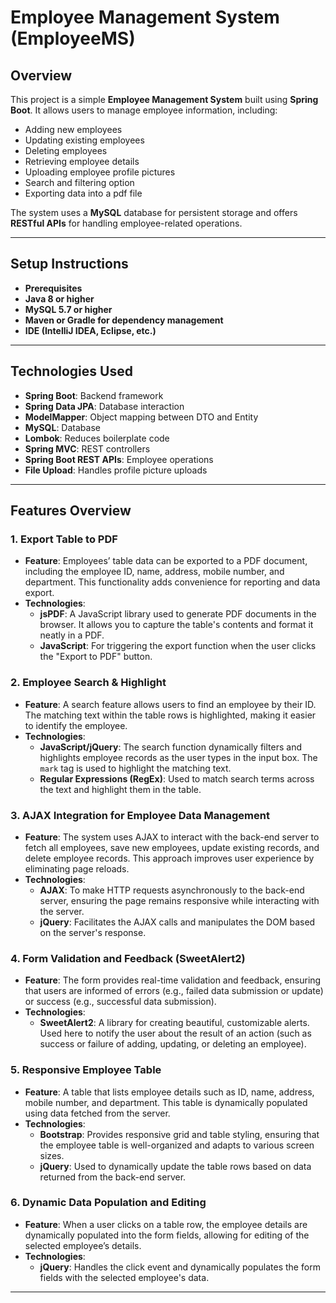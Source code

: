 # Employee Management System (EmployeeMS)

## Overview
This project is a simple **Employee Management System** built using **Spring Boot**. It allows users to manage employee information, including:

- Adding new employees
- Updating existing employees
- Deleting employees
- Retrieving employee details
- Uploading employee profile pictures
- Search and filtering option
- Exporting data into a pdf file

The system uses a **MySQL** database for persistent storage and offers **RESTful APIs** for handling employee-related operations.

---

## Setup Instructions

- **Prerequisites**
- **Java 8 or higher**
- **MySQL 5.7 or higher**
- **Maven or Gradle for dependency management**
- **IDE (IntelliJ IDEA, Eclipse, etc.)**

---

## Technologies Used

- **Spring Boot**: Backend framework
- **Spring Data JPA**: Database interaction
- **ModelMapper**: Object mapping between DTO and Entity
- **MySQL**: Database
- **Lombok**: Reduces boilerplate code
- **Spring MVC**: REST controllers
- **Spring Boot REST APIs**: Employee operations
- **File Upload**: Handles profile picture uploads

---


## Features Overview

### 1. Export Table to PDF
- **Feature**: Employees’ table data can be exported to a PDF document, including the employee ID, name, address, mobile number, and department. This functionality adds convenience for reporting and data export.
- **Technologies**:
  - **jsPDF**: A JavaScript library used to generate PDF documents in the browser. It allows you to capture the table's contents and format it neatly in a PDF.
  - **JavaScript**: For triggering the export function when the user clicks the "Export to PDF" button.

### 2. Employee Search & Highlight
- **Feature**: A search feature allows users to find an employee by their ID. The matching text within the table rows is highlighted, making it easier to identify the employee.
- **Technologies**:
  - **JavaScript/jQuery**: The search function dynamically filters and highlights employee records as the user types in the input box. The `mark` tag is used to highlight the matching text.
  - **Regular Expressions (RegEx)**: Used to match search terms across the text and highlight them in the table.

### 3. AJAX Integration for Employee Data Management
- **Feature**: The system uses AJAX to interact with the back-end server to fetch all employees, save new employees, update existing records, and delete employee records. This approach improves user experience by eliminating page reloads.
- **Technologies**:
  - **AJAX**: To make HTTP requests asynchronously to the back-end server, ensuring the page remains responsive while interacting with the server.
  - **jQuery**: Facilitates the AJAX calls and manipulates the DOM based on the server's response.

### 4. Form Validation and Feedback (SweetAlert2)
- **Feature**: The form provides real-time validation and feedback, ensuring that users are informed of errors (e.g., failed data submission or update) or success (e.g., successful data submission).
- **Technologies**:
  - **SweetAlert2**: A library for creating beautiful, customizable alerts. Used here to notify the user about the result of an action (such as success or failure of adding, updating, or deleting an employee).

### 5. Responsive Employee Table
- **Feature**: A table that lists employee details such as ID, name, address, mobile number, and department. This table is dynamically populated using data fetched from the server.
- **Technologies**:
  - **Bootstrap**: Provides responsive grid and table styling, ensuring that the employee table is well-organized and adapts to various screen sizes.
  - **jQuery**: Used to dynamically update the table rows based on data returned from the back-end server.

### 6. Dynamic Data Population and Editing
- **Feature**: When a user clicks on a table row, the employee details are dynamically populated into the form fields, allowing for editing of the selected employee’s details.
- **Technologies**:
  - **jQuery**: Handles the click event and dynamically populates the form fields with the selected employee's data.



---





